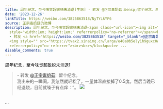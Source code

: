 ```yaml
---
title: 周年纪念，至今味觉超敏锐未消退[生病] - 转发 @正宗毒奶菇:&ensp;留个纪念。测出来的一瞬间，我忽然就轻松了，一量体温直接掉了0.5度。然后当晚已经退烧，目前...
date: '2023-12-26'
linkTitle: https://weibo.com/3825863518/NyTYLkYP6
source: 正宗毒奶菇的微博
description: 周年纪念，至今味觉超敏锐未消退<span class="url-icon"><img alt="[生病]" src="https://h5.sinaimg.cn/m/emoticon/icon/default/d_shengbing-b740fa9852.png"
  style="width:1em; height:1em;" referrerpolicy="no-referrer"></span><br><blockquote>
  - 转发 <a href="https://weibo.com/3825863518" target="_blank">@正宗毒奶菇</a>: 留个纪念。<br>测出来的一瞬间，我忽然就轻松了，一量体温直接掉了0.5度。然后当晚已经退烧，目前就嗓子有点痒：”。
  <img style="" src="https://tvax2.sinaimg.cn/large/e40a0b5ely1h9guxc0w4tj22c0340e81.jpg"
  referrerpolicy="no-referrer"><br><br></blockquote> ...
disable_comments: true
---
```

周年纪念，至今味觉超敏锐未消退<span class="url-icon"><img alt="[生病]" src="https://h5.sinaimg.cn/m/emoticon/icon/default/d_shengbing-b740fa9852.png" style="width:1em; height:1em;" referrerpolicy="no-referrer"></span><br><blockquote> - 转发 <a href="https://weibo.com/3825863518" target="_blank">@正宗毒奶菇</a>: 留个纪念。<br>测出来的一瞬间，我忽然就轻松了，一量体温直接掉了0.5度。然后当晚已经退烧，目前就嗓子有点痒：”。 <img style="" src="https://tvax2.sinaimg.cn/large/e40a0b5ely1h9guxc0w4tj22c0340e81.jpg" referrerpolicy="no-referrer"><br><br></blockquote> ...